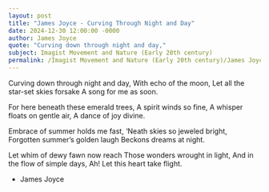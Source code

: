 ```yaml
---
layout: post
title: "James Joyce - Curving Through Night and Day"
date: 2024-12-30 12:00:00 -0000
author: James Joyce
quote: "Curving down through night and day,"
subject: Imagist Movement and Nature (Early 20th century)
permalink: /Imagist Movement and Nature (Early 20th century)/James Joyce/James Joyce - Curving Through Night and Day
---
```


Curving down through night and day,
With echo of the moon,
Let all the star-set skies forsake
A song for me as soon.

For here beneath these emerald trees,
A spirit winds so fine,
A whisper floats on gentle air,
A dance of joy divine.

Embrace of summer holds me fast,
‘Neath skies so jeweled bright,
Forgotten summer’s golden laugh
Beckons dreams at night.

Let whim of dewy fawn now reach
Those wonders wrought in light,
And in the flow of simple days,
Ah! Let this heart take flight.


- James Joyce
